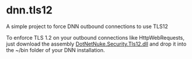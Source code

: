 # dnn.tls12
A simple project to force DNN outbound connections to use TLS12

To enforce TLS 1.2 on your outbound connections like HttpWebRequests, just download the assembly [DotNetNuke.Security.Tls12.dll](https://github.com/davidjrh/dnn.tls12/blob/master/bin/DotNetNuke.Security.Tls12.dll?raw=true) and drop it into the ~/bin folder of your DNN installation.
